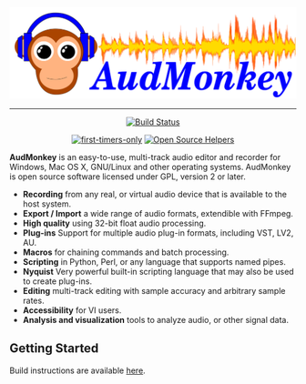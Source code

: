 
<div align="center">

![AudMonkey Logo](images/AudMonkeyLogo_WithText.svg)

---
[![Build Status](https://travis-ci.com/AudMonkey/AudMonkey.png?branch=devel)](https://travis-ci.com/AudMonkey/AudMonkey)

[![first-timers-only](https://img.shields.io/badge/first--timers--only-friendly-blue.svg?style=flat-square)](https://www.firsttimersonly.com/)
[![Open Source Helpers](https://www.codetriage.com/audmonkey/audmonkey/badges/users.svg)](https://www.codetriage.com/audmonkey/audmonkey)

</div>

**AudMonkey** is an easy-to-use, multi-track audio editor and recorder for Windows, Mac OS X, GNU/Linux and other operating systems. AudMonkey is open source software licensed under GPL, version 2 or later.

- **Recording** from any real, or virtual audio device that is available to the host system.
- **Export / Import** a wide range of audio formats, extendible with FFmpeg.
- **High quality** using 32-bit float audio processing.
- **Plug-ins** Support for multiple audio plug-in formats, including VST, LV2, AU.
- **Macros** for chaining commands and batch processing.
- **Scripting** in Python, Perl, or any language that supports named pipes.
- **Nyquist** Very powerful built-in scripting language that may also be used to create plug-ins.
- **Editing** multi-track editing with sample accuracy and arbitrary sample rates.
- **Accessibility** for VI users.
- **Analysis and visualization** tools to analyze audio, or other signal data.

## Getting Started

Build instructions are available [here](BUILDING.md).
